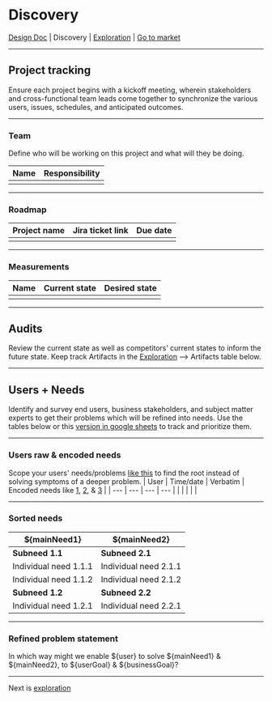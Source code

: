 # Discovery
[Design Doc](/dist/docs/designDoc.md) | Discovery | [Exploration](/dist/docs/exploration.md) | [Go to market](/dist/docs/goToMarket.md)
  
---
## Project tracking
Ensure each project begins with a kickoff meeting, wherein stakeholders and cross-functional team leads come together to synchronize the various users, issues, schedules, and anticipated outcomes.

---
### Team
Define who will be working on this project and what will they be doing.  

| Name | Responsibility |
| --- | --- |
|  |  |
  
---
### Roadmap  
| Project name | Jira ticket link | Due date |
| --- | --- | --- |
|  |  |  |
  
---

### Measurements
| Name | Current state | Desired state |
| --- | --- | --- |
|  |  |  |

---

## Audits  
Review the current state as well as competitors’ current states to inform the future state. Keep track Artifacts in the [Exploration](/dist/docs/exploration.md) --> Artifacts table below.  

---
## Users + Needs
Identify and survey end users, business stakeholders, and subject matter experts to get their problems which will be refined into needs. Use the tables below or this [version in google sheets](https://docs.google.com/spreadsheets/d/11jehH_a7HNAwWOaf_5W3wolRz1lOSHGhhyUC2JtG8fc/edit?usp=sharing) to track and prioritize them.
  
---
### Users raw & encoded needs
Scope your users' needs/problems [like this](https://www.uxpin.com/studio/blog/falling-wrong-design-problem/) to find the root instead of solving symptoms of a deeper problem.
| User | Time/date | Verbatim | Encoded needs like [1](https://www.dropbox.com/s/ici0tedx4cje718/encodingRule1.png), [2](https://www.dropbox.com/s/2bo8ch7yvukqico/encodingRule2.png), & [3](https://www.dropbox.com/s/fn726cp2gjrsy91/encodingRule3%2B4.png) |
| --- | --- | --- | --- |
|  |  |  |  |
  
---
### Sorted needs
| ${mainNeed1} | ${mainNeed2} |
| --- | --- |
| **Subneed 1.1** | **Subneed 2.1** |
| Individual need 1.1.1 | Individual need 2.1.1 |
| Individual need 1.1.2 | Individual need 2.1.2 |
| **Subneed 1.2** | **Subneed 2.2** |
| Individual need 1.2.1 | Individual need 2.2.1 |
  
---
### Refined problem statement  
In which way might we enable ${user} to solve ${mainNeed1} & ${mainNeed2}, to ${userGoal} & ${businessGoal}?
  
---
Next is [exploration](/dist/docs/exploration.md)
